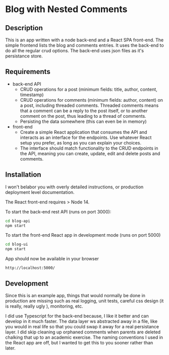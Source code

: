 # Blog with Nested Comments

## Description
This is an app written with a node back-end and a React SPA front-end. The simple 
frontend lists the blog and comments entries.  It uses the back-end to do all the regular crud options.
The back-end uses json files as it's persistance store.

## Requirements
* back-end API
    * CRUD operations for a post (minimum fields: title, author, content, timestamp)
    * CRUD operations for comments (minimum fields: author, content) on a post, including threaded comments. Threaded comments means that a comment can be a reply to the post itself, or to another comment on the post, thus leading to a thread of comments.
    * Persisting the data somewhere (this can even be in memory)
* front-end
    * Create a simple React application that consumes the API and interacts as an interface for the endpoints. Use whatever React setup you prefer, as long as you can explain your choices.
    * The interface should match functionality to the CRUD endpoints in the API, meaning you can create, update, edit and delete posts and comments. 
 
## Installation
I won't belabor you with overly detailed instructions, or production deployment level documentation.


The React front-end requires > Node 14. 

To start the back-end rest API (runs on port 3000):

```bash
cd blog-api
npm start
```

To start the front-end React app in development mode (runs on port 5000)

```bash
cd blog-ui
npm start
```

App should now be available in your browser
```
http://localhost:5000/
```


## Development
Since this is an example app, things that would normally be done in production are missing such as real logging, unit tests, careful css design (it is really, really ugly ), monitoring, etc.

I did use Typescript for the back-end because, I like it better and can develop in it much faster. The data layer ws abstracted away in a file, like you would in real life so that you could swap it away for a real persistance layer. I did skip cleaning up orphaned comments when parents are deleted chalking that up to an academic exercise.  The naming conventions I used in the React app are off, but I wanted to get this to you sooner rather than later.